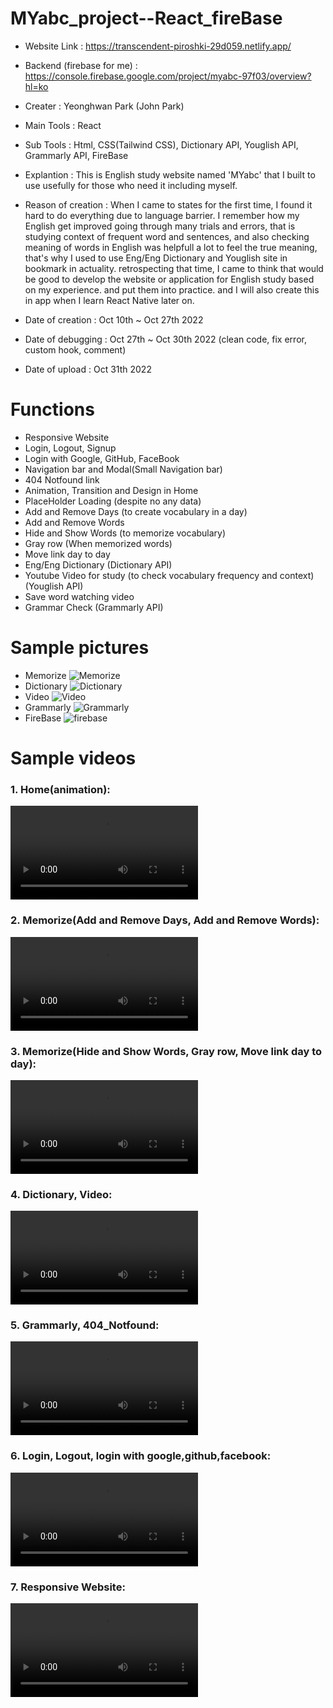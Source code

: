 # MYabc_project--React_fireBase
- Website Link : https://transcendent-piroshki-29d059.netlify.app/
- Backend (firebase for me) : https://console.firebase.google.com/project/myabc-97f03/overview?hl=ko

- Creater : Yeonghwan Park (John Park)
- Main Tools : React
- Sub Tools : Html, CSS(Tailwind CSS), Dictionary API, Youglish API, Grammarly API, FireBase
- Explantion :
This is English study website named 'MYabc' that I built to use usefully for those who need it including myself.
- Reason of creation :
When I came to states for the first time, I found it hard to do everything due to language barrier.
I remember how my English get improved going through many trials and errors, that is studying context of frequent word and sentences,
and also checking meaning of words in English was helpfull a lot to feel the true meaning,
that's why I used to use Eng/Eng Dictionary and Youglish site in bookmark in actuality.
retrospecting that time, I came to think that would be good to develop the website or application for English study based on my experience.
and put them into practice. and I will also create this in app when I learn React Native later on.

- Date of creation : Oct 10th ~ Oct 27th 2022
- Date of debugging : Oct 27th ~ Oct 30th 2022 (clean code, fix error, custom hook, comment)
- Date of upload : Oct 31th 2022

# Functions
- Responsive Website
- Login, Logout, Signup
- Login with Google, GitHub, FaceBook
- Navigation bar and Modal(Small Navigation bar)
- 404 Notfound link
- Animation, Transition and Design in Home
- PlaceHolder Loading (despite no any data)
- Add and Remove Days (to create vocabulary in a day)
- Add and Remove Words
- Hide and Show Words (to memorize vocabulary)
- Gray row (When memorized words)
- Move link day to day
- Eng/Eng Dictionary (Dictionary API)
- Youtube Video for study (to check vocabulary frequency and context) (Youglish API)
- Save word watching video
- Grammar Check (Grammarly API)

# Sample pictures
- Memorize
![Memorize](https://user-images.githubusercontent.com/106279616/199054212-1bd8130e-eea3-464c-a9c7-da1cda89983f.png)
- Dictionary
![Dictionary](https://user-images.githubusercontent.com/106279616/199054242-e7c3554e-a9b0-4a60-b113-b24017c0c362.png)
- Video
![Video](https://user-images.githubusercontent.com/106279616/199054266-3fd627b8-f399-47ab-9b14-1deb5df008f6.png)
- Grammarly
![Grammarly](https://user-images.githubusercontent.com/106279616/199054283-a6dfca30-ce8d-4cd6-babc-0eed9f2385ee.png)
- FireBase
![firebase](https://user-images.githubusercontent.com/106279616/199058144-14c6f042-3f23-4962-8616-5ba56c891354.jpg)

# Sample videos
<h3> 1. Home(animation): </h3>
<video src="https://user-images.githubusercontent.com/106279616/199087744-cd8b906d-ba6b-428e-8883-91c2e21b4265.mp4"></video>
<h3> 2. Memorize(Add and Remove Days, Add and Remove Words): </h3>
<video src="https://user-images.githubusercontent.com/106279616/199088027-eb52e16f-ce96-494d-88b2-f9147a9da9ca.mp4"></video>
<h3> 3. Memorize(Hide and Show Words, Gray row, Move link day to day): </h3>
<video src="https://user-images.githubusercontent.com/106279616/199088111-e918ee2c-9519-4da1-9b67-410800fd6096.mp4"></video>
<h3> 4. Dictionary, Video: </h3>
<video src="https://user-images.githubusercontent.com/106279616/199088254-461b05ad-fa3b-4fca-b823-797412cdb5c0.mp4"></video>
<h3> 5. Grammarly, 404_Notfound: </h3>
<video src="https://user-images.githubusercontent.com/106279616/199088297-e9049d25-520a-46d0-a640-0248ff0ca84f.mp4"></video>
<h3> 6. Login, Logout, login with google,github,facebook: </h3>
<video src="https://user-images.githubusercontent.com/106279616/199088453-87a07fe3-7c62-4490-b6f6-faa98385ad9c.mp4"></video>
<h3> 7. Responsive Website: </h3>
<video src="https://user-images.githubusercontent.com/106279616/199088711-705eb95a-1dd4-48f5-8047-a7056816f86d.mp4"></video>
